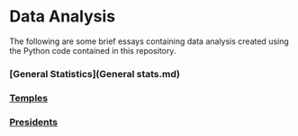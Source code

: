 # Data Analysis

The following are some brief essays containing data analysis created using the
Python code contained in this repository.

### [General Statistics](General stats.md)


### [Temples](Temples.md)


### [Presidents](Presidents.md)
